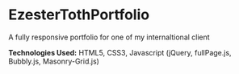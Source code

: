 # EzesterTothPortfolio
A fully responsive portfolio for one of my internaltional client





<b>Technologies Used:</b>   HTML5, CSS3, Javascript (jQuery, fullPage.js, Bubbly.js, Masonry-Grid.js)
